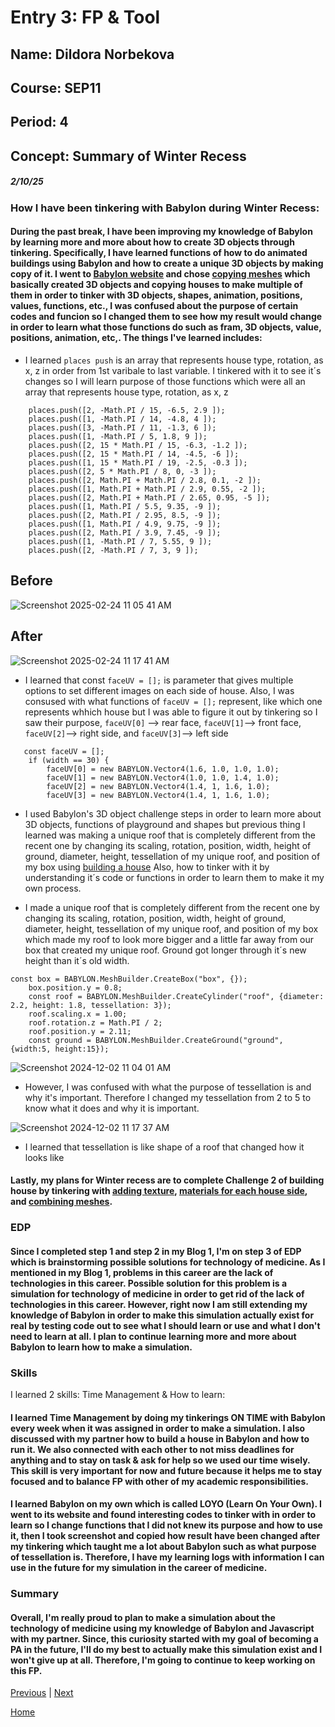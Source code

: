 # Entry 3: FP & Tool
## Name: Dildora Norbekova
## Course: SEP11
## Period: 4
## Concept: Summary of Winter Recess
##### 2/10/25

### How I have been tinkering with Babylon during Winter Recess:

#### During the past break, I have been improving my knowledge of Babylon by learning more and more about how to create 3D objects through tinkering. Specifically, I have learned functions of how to do animated buildings using Babylon and how to create a unique 3D objects by making copy of it. I went to [Babylon website](https://www.babylonjs.com/) and chose [copying meshes](https://playground.babylonjs.com/#KBS9I5#78) which basically created 3D objects and copying houses to make multiple of them in order to tinker with 3D objects, shapes, animation, positions, values, functions, etc., I was confused about the purpose of certain codes and funcion so I changed them to see how my result would change in order to learn what those functions do such as fram, 3D objects, value, positions, animation, etc,. The things I've learned includes:

* I learned `places push` is an array that represents house type, rotation, as x, z in order from 1st varibale to last variable. I tinkered with it to see it´s changes so I will learn purpose of those functions which were all an array that represents house type, rotation, as x, z
```
    places.push([2, -Math.PI / 15, -6.5, 2.9 ]);
    places.push([1, -Math.PI / 14, -4.8, 4 ]);
    places.push([3, -Math.PI / 11, -1.3, 6 ]);
    places.push([1, -Math.PI / 5, 1.8, 9 ]);
    places.push([2, 15 * Math.PI / 15, -6.3, -1.2 ]);
    places.push([2, 15 * Math.PI / 14, -4.5, -6 ]);
    places.push([1, 15 * Math.PI / 19, -2.5, -0.3 ]);
    places.push([2, 5 * Math.PI / 8, 0, -3 ]);
    places.push([2, Math.PI + Math.PI / 2.8, 0.1, -2 ]);
    places.push([1, Math.PI + Math.PI / 2.9, 0.55, -2 ]);
    places.push([2, Math.PI + Math.PI / 2.65, 0.95, -5 ]);
    places.push([1, Math.PI / 5.5, 9.35, -9 ]);
    places.push([2, Math.PI / 2.95, 8.5, -9 ]);
    places.push([1, Math.PI / 4.9, 9.75, -9 ]);
    places.push([2, Math.PI / 3.9, 7.45, -9 ]);
    places.push([1, -Math.PI / 7, 5.55, 9 ]);
    places.push([2, -Math.PI / 7, 3, 9 ]);
```
## Before
![Screenshot 2025-02-24 11 05 41 AM](https://github.com/user-attachments/assets/069d1921-84b2-4957-8754-f52a1cdb15fa)

## After
![Screenshot 2025-02-24 11 17 41 AM](https://github.com/user-attachments/assets/ecd1cc1d-6dc4-4814-ba69-a0182e0925d4)

* I learned that  const `faceUV = [];` is parameter that gives multiple options to set different images on each side of house. Also, I was consused with what functions of  `faceUV = [];` represent, like which one represents whhich house but I was able to figure it out by tinkering so I saw their purpose, `faceUV[0]` --> rear face, `faceUV[1]`--> front face, `faceUV[2]`--> right side, and `faceUV[3]`--> left side
```
   const faceUV = [];
    if (width == 30) {
        faceUV[0] = new BABYLON.Vector4(1.6, 1.0, 1.0, 1.0); 
        faceUV[1] = new BABYLON.Vector4(1.0, 1.0, 1.4, 1.0);
        faceUV[2] = new BABYLON.Vector4(1.4, 1, 1.6, 1.0);
        faceUV[3] = new BABYLON.Vector4(1.4, 1, 1.6, 1.0); 
```
* I used Babylon's 3D object challenge steps in order to learn more about 3D objects, functions of playground and shapes but previous thing I learned was making a unique roof that is completely different from the recent one by changing its scaling, rotation, position, width, height of ground, diameter, height, tessellation of my unique roof, and position of my box using [building a house]([https://doc.babylonjs.com/features/introductionToFeatures/chap2/variation](https://doc.babylonjs.com/features/introductionToFeatures/chap2/variation)/) Also, how to tinker with it by understanding it´s code or functions in order to learn them to make it my own process.

* I made a unique roof that is completely different from the recent one by changing its scaling, rotation, position, width, height of ground, diameter, height, tessellation of my unique roof, and position of my box which made my roof to look more bigger and a little far away from our box that created my unique roof. Ground got longer through it´s new height than it´s old width.
```JS
const box = BABYLON.MeshBuilder.CreateBox("box", {});
    box.position.y = 0.8;
    const roof = BABYLON.MeshBuilder.CreateCylinder("roof", {diameter: 2.2, height: 1.8, tessellation: 3});
    roof.scaling.x = 1.00;
    roof.rotation.z = Math.PI / 2;
    roof.position.y = 2.11;
    const ground = BABYLON.MeshBuilder.CreateGround("ground", {width:5, height:15});
```
![Screenshot 2024-12-02 11 04 01 AM](https://github.com/user-attachments/assets/9c48c2b8-677d-4288-9adc-e345e0023405)

* However, I was confused with what the purpose of tessellation is and why it's important. Therefore I changed my tessellation from 2 to 5 to know what it does and why it is important.

![Screenshot 2024-12-02 11 17 37 AM](https://github.com/user-attachments/assets/42d1549a-cf81-4a6a-9dbe-ee10682acf70)

* I learned that tessellation is like shape of a roof that changed how it looks like

#### Lastly, my plans for Winter recess are to complete Challenge 2 of building house by tinkering with [adding texture](https://doc.babylonjs.com/features/introductionToFeatures/chap2/material/), [materials for each house side](https://doc.babylonjs.com/features/introductionToFeatures/chap2/face_material/), and [combining meshes](https://doc.babylonjs.com/features/introductionToFeatures/chap2/combine/).


### EDP
#### Since I completed step 1 and step 2 in my Blog 1, I'm on step 3 of EDP which is brainstorming possible solutions for technology of medicine. As I mentioned in my Blog 1, problems in this career are the lack of technologies in this career. Possible solution for this problem is a simulation for technology of medicine in order to get rid of the lack of technologies in this career. However, right now I am still extending my knowledge of Babylon in order to make this simulation actually exist for real by testing code out to see what I should learn or use and what I don't need to learn at all. I plan to continue learning more and more about Babylon to learn how to make a simulation. 

### Skills
I learned 2 skills: Time Management & How to learn:

#### I learned Time Management by doing my tinkerings **ON TIME** with Babylon every week when it was assigned in order to make a simulation. I also discussed with my partner how to build a house in Babylon and how to run it. We also connected with each other to not miss deadlines for anything and to stay on task & ask for help so we used our time wisely. This skill is very important for now and future because it helps me to stay focused and to balance FP with other of my academic responsibilities. 

#### I learned Babylon on my own which is called **LOYO** (Learn On Your Own). I went to its website and found interesting codes to tinker with in order to learn so I change functions that I did not knew its purpose and how to use it, then I took screenshot and copied how result have been changed after my tinkering which taught me a lot about Babylon such as what purpose of tessellation is. Therefore, I have my learning logs with information I can use in the future for my simulation in the career of medicine. 

### Summary
#### Overall, I'm really proud to plan to make a simulation about the technology of medicine using my knowledge of Babylon and Javascript with my partner. Since, this curiosity started with my goal of becoming a PA in the future, I'll do my best to actually make this simulation exist and I won't give up at all. Therefore, I'm going to continue to keep working on this FP. 

[Previous](entry01.md) | [Next](entry03.md)

[Home](../README.md)

